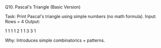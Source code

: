 Q10. Pascal's Triangle (Basic Version)

Task: Print Pascal's triangle using simple numbers (no math formula).
Input: Rows = 4
Output:

1
1 1
1 2 1
1 3 3 1

Why: Introduces simple combinatorics + patterns.